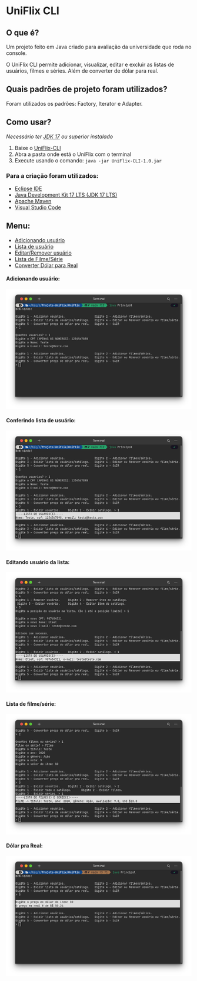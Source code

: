 # UniFlix CLI
## O que é?
Um projeto feito em Java criado para avaliação da universidade que roda no console.

O UniFlix CLI permite adicionar, visualizar, editar e excluir as listas de usuários, filmes e séries. Além de converter de dólar para real.

## Quais padrões de projeto foram utilizados?
Foram utilizados os padrões: Factory, Iterator e Adapter.

## Como usar?
_Necessário ter [JDK 17](https://www.oracle.com/java/technologies/downloads/#java17) ou superior instalado_
1. Baixe o [UniFlix-CLI](https://github.com/bingbr/Projeto-UniFlix-CLI/releases)
1. Abra a pasta onde está o UniFlix com o terminal 
1. Execute usando o comando: `java -jar UniFlix-CLI-1.0.jar`

### Para a criação foram utilizados:
* [Eclipse IDE](https://www.eclipse.org/downloads/packages/ "IDE para desenvolvimento de aplicações Java")
* [Java Development Kit 17 LTS (JDK 17 LTS)](https://www.oracle.com/java/technologies/downloads/#java17 "Ambiente de desenvolvimento para construção de aplicativos e componentes usando o Java")
* [Apache Maven](https://maven.apache.org/download.cgi "Ferramenta de automação de compilação usada para projetos Java")
* [Visual Studio Code](https://code.visualstudio.com/download "Editor de código simplificado com suporte para operações de desenvolvimento como depuração, execução de tarefas e controle de versão")

## Menu:
- [Adicionando usuário](#adicionando-usuário)
- [Lista de usuário](#conferindo-lista-de-usuário)
- [Editar/Remover usuário](#editando-usuário-da-lista)
- [Lista de Filme/Série](#lista-de-filmesérie)
- [Converter Dólar para Real](#dólar-pra-real)

#### Adicionando usuário:
![Adicionando Usuário](/img/1-Adding_user.png)

#### Conferindo lista de usuário:
![Lista de Usuário](/img/2-View-userlist.png)

#### Editando usuário da lista:
![Editando Usuário](/img/3-Edit-or-del-user.png)

#### Lista de filme/série:
![Filme/Série](/img/2-Filmlist.png)

#### Dólar pra Real:
![Convertendo valor de dólar para real](/img/4-Dollar.png)